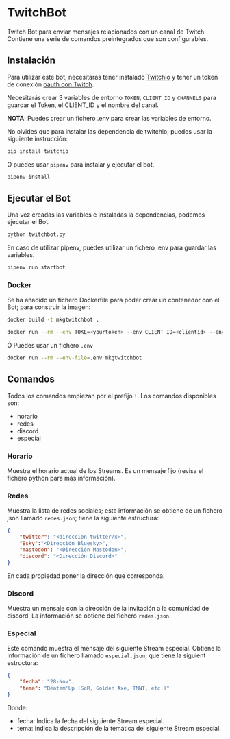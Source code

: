 # TwitchBot

Twitch Bot para enviar mensajes relacionados con un canal de Twitch. Contiene una serie de comandos preintegrados que son configurables.

## Instalación

Para utilizar este bot, necesitaras tener instalado [Twitchio](https://twitchio.dev/en/stable/index.html) y tener un token de conexión [oauth con Twitch](https://dev.twitch.tv/docs/chat/authenticating/).

Necesitarás crear 3 variables de entorno ```TOKEN```, ```CLIENT_ID``` y ```CHANNELS``` para guardar el Token, el CLIENT_ID y el nombre del canal. 

**NOTA**: Puedes crear un fichero .env para crear las variables de entorno.

No olvides que para instalar las dependencia de twitchio, puedes usar la siguiente instrucción:

```bash
pip install twitchio
```

O puedes usar ```pipenv``` para instalar y ejecutar el bot.


```bash
pipenv install
```

## Ejecutar el Bot

Una vez creadas las variables e instaladas la dependencias, podemos ejecutar el Bot.

```bash
python twitchbot.py
```
En caso de utilizar pipenv, puedes utilizar un fichero .env para guardar las variables.

```bash
pipenv run startbot
```

### Docker

Se ha añadido un fichero Dockerfile para poder crear un contenedor con el Bot; para construir la imagen:

```bash
docker build -t mkgtwitchbot .
```

```bash
docker run --rm --env TOKE=<yourtoken> --env CLIENT_ID=<clientid> --env CHANNELS=<yourchannel> mkgtwitchbot
```
Ó Puedes usar un fichero ```.env```

```bash
docker run --rm --env-file=.env mkgtwitchbot
```

## Comandos

Todos los comandos empiezan por el prefijo ```!```. Los comandos disponibles son:

* horario
* redes
* discord
* especial

### Horario

Muestra el horario actual de los Streams. Es un mensaje fijo (revisa el fichero python para más información).

### Redes

Muestra la lista de redes sociales; esta información se obtiene de un fichero json llamado ```redes.json```; tiene la siguiente estructura:

```json
{
    "twitter": "<direccion twitter/x>", 
    "Bsky":"<Dirección Bluesky>",
    "mastodon": "<Dirección Mastodon>",
    "discord": "<Dirección Discord>"
}
```

En cada propiedad poner la dirección que corresponda.

### Discord

Muestra un mensaje con la dirección de la invitación a la comunidad de discord. La información se obtiene del fichero ```redes.json```.

### Especial

Este comando muestra el mensaje del siguiente Stream especial. Obtiene la información de un fichero llamado ```especial.json```; que tiene la siguient estructura:

```json
{
    "fecha": "28-Nov",
    "tema": "Beatem'Up (SoR, Golden Axe, TMNT, etc.)"
}
```

Donde:

* fecha: Indica la fecha del siguiente Stream especial.
* tema: Indica la descripción de la temática del siguiente Stream especial.